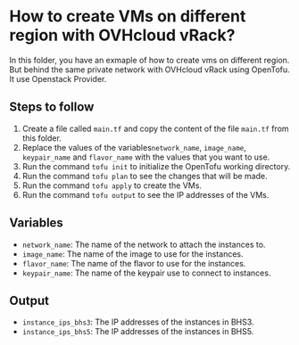 # How to create VMs on different region with OVHcloud vRack?

In this folder, you have an exmaple of how to create vms on different region. But behind the same private network with OVHcloud vRack using OpenTofu. It use Openstack Provider.

## Steps to follow

1. Create a file called `main.tf` and copy the content of the file `main.tf` from this folder.
2. Replace the values of the variables`network_name`, `image_name`, `keypair_name` and `flavor_name` with the values that you want to use.
3. Run the command `tofu init` to initialize the OpenTofu working directory.
4. Run the command `tofu plan` to see the changes that will be made.
5. Run the command `tofu apply` to create the VMs.
6. Run the command `tofu output` to see the IP addresses of the VMs.

## Variables

* `network_name`: The name of the network to attach the instances to.
* `image_name`: The name of the image to use for the instances.
* `flavor_name`: The name of the flavor to use for the instances.
* `keypair_name`: The name of the keypair use to connect to instances.

## Output

* `instance_ips_bhs3`: The IP addresses of the instances in BHS3.
* `instance_ips_bhs5`: The IP addresses of the instances in BHS5.